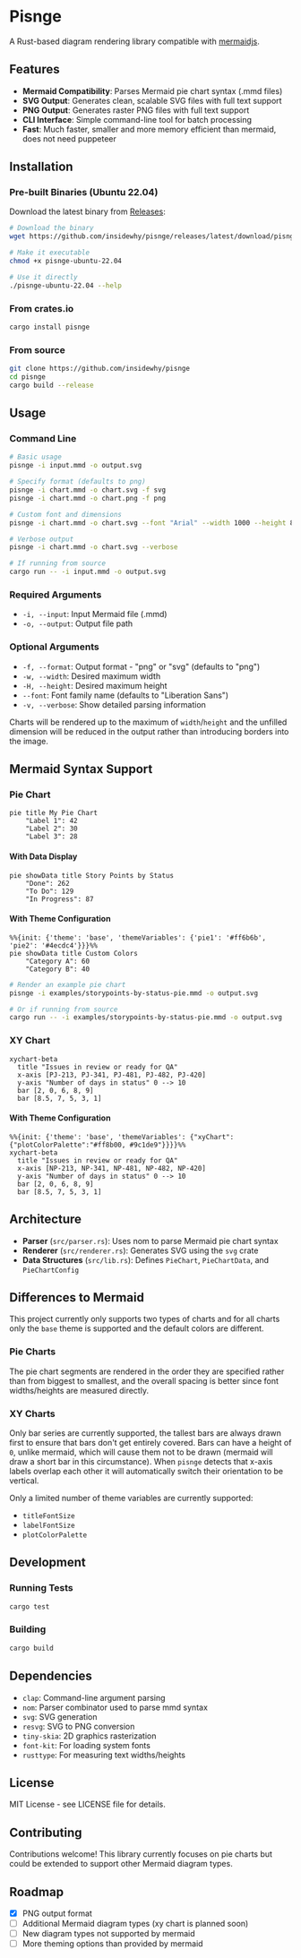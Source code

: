 # Pisnge

A Rust-based diagram rendering library compatible with [mermaidjs](https://mermaid.js.org).

## Features

- **Mermaid Compatibility**: Parses Mermaid pie chart syntax (.mmd files)
- **SVG Output**: Generates clean, scalable SVG files with full text support
- **PNG Output**: Generates raster PNG files with full text support
- **CLI Interface**: Simple command-line tool for batch processing
- **Fast**: Much faster, smaller and more memory efficient than mermaid, does not need puppeteer

## Installation

### Pre-built Binaries (Ubuntu 22.04)

Download the latest binary from [Releases](../../releases):

```bash
# Download the binary
wget https://github.com/insidewhy/pisnge/releases/latest/download/pisnge-ubuntu-22.04

# Make it executable  
chmod +x pisnge-ubuntu-22.04

# Use it directly
./pisnge-ubuntu-22.04 --help
```

### From crates.io

```bash
cargo install pisnge
```

### From source

```bash
git clone https://github.com/insidewhy/pisnge
cd pisnge
cargo build --release
```

## Usage

### Command Line

```bash
# Basic usage
pisnge -i input.mmd -o output.svg

# Specify format (defaults to png)
pisnge -i chart.mmd -o chart.svg -f svg
pisnge -i chart.mmd -o chart.png -f png

# Custom font and dimensions
pisnge -i chart.mmd -o chart.svg --font "Arial" --width 1000 --height 800

# Verbose output
pisnge -i chart.mmd -o chart.svg --verbose

# If running from source
cargo run -- -i input.mmd -o output.svg
```

### Required Arguments

- `-i, --input`: Input Mermaid file (.mmd)
- `-o, --output`: Output file path

### Optional Arguments

- `-f, --format`: Output format - "png" or "svg" (defaults to "png")
- `-w, --width`: Desired maximum width
- `-H, --height`: Desired maximum height
- `--font`: Font family name (defaults to "Liberation Sans")
- `-v, --verbose`: Show detailed parsing information

Charts will be rendered up to the maximum of `width`/`height` and the unfilled dimension will be reduced in the output rather than introducing borders into the image.

## Mermaid Syntax Support

### Pie Chart

```
pie title My Pie Chart
    "Label 1": 42
    "Label 2": 30
    "Label 3": 28
```

#### With Data Display

```
pie showData title Story Points by Status
    "Done": 262
    "To Do": 129
    "In Progress": 87
```

#### With Theme Configuration

```
%%{init: {'theme': 'base', 'themeVariables': {'pie1': '#ff6b6b', 'pie2': '#4ecdc4'}}}%%
pie showData title Custom Colors
    "Category A": 60
    "Category B": 40
```

```bash
# Render an example pie chart
pisnge -i examples/storypoints-by-status-pie.mmd -o output.svg

# Or if running from source
cargo run -- -i examples/storypoints-by-status-pie.mmd -o output.svg
```

### XY Chart

```
xychart-beta
  title "Issues in review or ready for QA"
  x-axis [PJ-213, PJ-341, PJ-481, PJ-482, PJ-420]
  y-axis "Number of days in status" 0 --> 10
  bar [2, 0, 6, 8, 9]
  bar [8.5, 7, 5, 3, 1]
```

#### With Theme Configuration

```
%%{init: {'theme': 'base', 'themeVariables': {"xyChart":{"plotColorPalette":"#ff8b00, #9c1de9"}}}}%%
xychart-beta
  title "Issues in review or ready for QA"
  x-axis [NP-213, NP-341, NP-481, NP-482, NP-420]
  y-axis "Number of days in status" 0 --> 10
  bar [2, 0, 6, 8, 9]
  bar [8.5, 7, 5, 3, 1]
```


## Architecture

- **Parser** (`src/parser.rs`): Uses nom to parse Mermaid pie chart syntax
- **Renderer** (`src/renderer.rs`): Generates SVG using the `svg` crate
- **Data Structures** (`src/lib.rs`): Defines `PieChart`, `PieChartData`, and `PieChartConfig`

## Differences to Mermaid

This project currently only supports two types of charts and for all charts only the `base` theme is supported and the default colors are different.

### Pie Charts

The pie chart segments are rendered in the order they are specified rather than from biggest to smallest, and the overall spacing is better since font widths/heights are measured directly.

### XY Charts

Only bar series are currently supported, the tallest bars are always drawn first to ensure that bars don't get entirely covered.
Bars can have a height of `0`, unlike mermaid, which will cause them not to be drawn (mermaid will draw a short bar in this circumstance).
When `pisnge` detects that x-axis labels overlap each other it will automatically switch their orientation to be vertical.

Only a limited number of theme variables are currently supported:

- `titleFontSize`
- `labelFontSize`
- `plotColorPalette`

## Development

### Running Tests

```bash
cargo test
```

### Building

```bash
cargo build
```

## Dependencies

- `clap`: Command-line argument parsing
- `nom`: Parser combinator used to parse mmd syntax
- `svg`: SVG generation
- `resvg`: SVG to PNG conversion
- `tiny-skia`: 2D graphics rasterization
- `font-kit`: For loading system fonts
- `rusttype`: For measuring text widths/heights

## License

MIT License - see LICENSE file for details.

## Contributing

Contributions welcome! This library currently focuses on pie charts but could be extended to support other Mermaid diagram types.

## Roadmap

- [x] PNG output format
- [ ] Additional Mermaid diagram types (xy chart is planned soon)
- [ ] New diagram types not supported by mermaid
- [ ] More theming options than provided by mermaid
